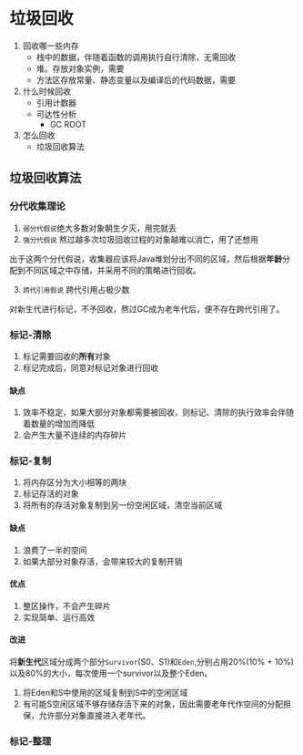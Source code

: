 # 垃圾回收

1. 回收哪一些内存
   + 栈中的数据，伴随着函数的调用执行自行清除，无需回收
   + 堆。存放对象实例，需要
   + 方法区存放常量、静态变量以及编译后的代码数据，需要
2. 什么时候回收
   + 引用计数器
   + 可达性分析
     + GC ROOT
3. 怎么回收
   + 垃圾回收算法

## 垃圾回收算法

### 分代收集理论

1. `弱分代假说`绝大多数对象朝生夕灭，用完就丢
2. `强分代假说` 熬过越多次垃圾回收过程的对象越难以消亡，用了还想用

出于这两个分代假说，收集器应该将Java堆划分出不同的区域，然后根据**年龄**分配到不同区域之中存储，并采用不同的策略进行回收。

3. `跨代引用假说` 跨代引用占极少数

对新生代进行标记，不予回收，熬过GC成为老年代后，便不存在跨代引用了。

### 标记-清除

1. 标记需要回收的**所有**对象
2. 标记完成后，同意对标记对象进行回收

#### 缺点

1. 效率不稳定，如果大部分对象都需要被回收，则标记、清除的执行效率会伴随着数量的增加而降低
2. 会产生大量不连续的内存碎片

### 标记-复制

1. 将内存区分为大小相等的两块
2. 标记存活的对象
3. 将所有的存活对象复制到另一份空闲区域，清空当前区域

#### 缺点

1. 浪费了一半的空间
2. 如果大部分对象存活，会带来较大的复制开销

#### 优点

1. 整区操作，不会产生碎片
2. 实现简单、运行高效

#### 改进

将**新生代**区域分成两个部分`Survivor`(S0、S1)和`Eden`,分别占用20%(10% + 10%)以及80%的大小，每次使用一个survivor以及整个Eden。

1. 将Eden和S中使用的区域复制到S中的空闲区域
2. 有可能S空闲区域不够存储存活下来的对象，因此需要老年代作空间的分配担保，允许部分对象直接进入老年代。

### 标记-整理

